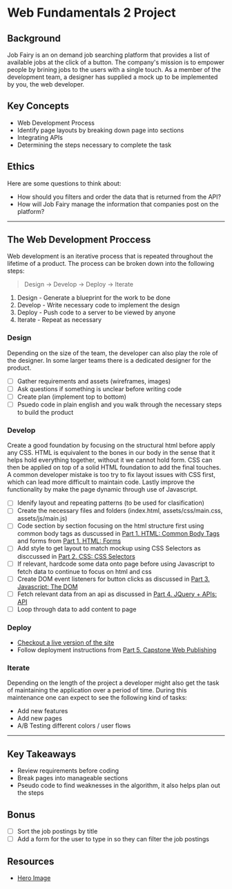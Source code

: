 # Web Fundamentals 2 Project

## Background

Job Fairy is an on demand job searching platform that provides a list of available jobs at the click of a button. The company's mission is to empower people by brining jobs to the users with a single touch. As a member of the development team, a designer has supplied a mock up to be implemented by you, the web developer.

## Key Concepts

- Web Development Process
- Identify page layouts by breaking down page into sections
- Integrating APIs
- Determining the steps necessary to complete the task

## Ethics

Here are some questions to think about:

- How should you filters and order the data that is returned from the API?
- How will Job Fairy manage the information that companies post on the platform?

---

## The Web Development Proccess

Web development is an iterative process that is repeated throughout the lifetime of a product. The process can be broken down into the following steps:

> Design -> Develop -> Deploy -> Iterate

1. Design - Generate a blueprint for the work to be done
2. Develop - Write necessary code to implement the design
3. Deploy - Push code to a server to be viewed by anyone
4. Iterate - Repeat as necessary

### Design

Depending on the size of the team, the developer can also play the role of the designer. In some larger teams there is a dedicated designer for the product.

- [ ] Gather requirements and assets (wireframes, images)
- [ ] Ask questions if something is unclear before writing code
- [ ] Create plan (implement top to bottom)
- [ ] Psuedo code in plain english and you walk through the necessary steps to build the product

### Develop

Create a good foundation by focusing on the structural html before apply any CSS. HTML is equivalent to the bones in our body in the sense that it helps hold everything together, without it we cannot hold form. CSS can then be applied on top of a solid HTML foundation to add the final touches. A common developer mistake is too try to fix layout issues with CSS first, which can lead more difficult to maintain code. Lastly improve the functionality by make the page dynamic through use of Javascript.

- [ ] Idenify layout and repeating patterns (to be used for clasification)
- [ ] Create the necessary files and folders (index.html, assets/css/main.css, assets/js/main.js)
- [ ] Code section by section focusing on the html structure first using common body tags as duscussed in [Part 1. HTML: Common Body Tags](../1_HTML/common_body_tags.md) and forms from [Part 1. HTML: Forms](../1_HTML/forms.md)
- [ ] Add style to get layout to match mockup using CSS Selectors as disccussed in [Part 2. CSS: CSS Selectors](../2_CSS_CSS3/css_selectors.md)
- [ ] If relevant, hardcode some data onto page before using Javascript to fetch data to continue to focus on html and css
- [ ] Create DOM event listeners for button clicks as discussed in [Part 3. Javascript: The DOM](../3_Javascript/the_dom.md)
- [ ] Fetch relevant data from an api as discussed in [Part 4. JQuery + APIs: API](../4_JQuery_APIs/api.md)
- [ ] Loop through data to add content to page

### Deploy

- [Checkout a live version of the site](https://reactor2.z22.web.core.windows.net/)
- Follow deployment instructions from [Part 5. Capstone Web Publishing](../5_Capstone_Web_Publishing/deploy.md)

### Iterate

Depending on the length of the project a developer might also get the task of maintaining the application over a period of time. During this maintenance one can expect to see the following kind of tasks:

- Add new features
- Add new pages
- A/B Testing different colors / user flows

---

## Key Takeaways

- Review requirements before coding
- Break pages into manageable sections
- Pseudo code to find weaknesses in the algorithm, it also helps plan out the steps

## Bonus

- [ ] Sort the job postings by title
- [ ] Add a form for the user to type in so they can filter the job postings

## Resources

- [Hero Image](https://pixabay.com/photos/residential-aerial-view-aerial-1149514/)

